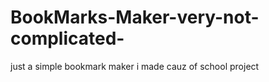 # BookMarks-Maker-very-not-complicated-
just a simple bookmark maker i made  cauz of school project

